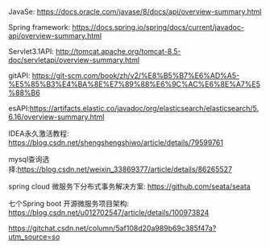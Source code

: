 JavaSe: <https://docs.oracle.com/javase/8/docs/api/overview-summary.html>

Spring framework: <https://docs.spring.io/spring/docs/current/javadoc-api/overview-summary.html>

Servlet3.1API: <http://tomcat.apache.org/tomcat-8.5-doc/servletapi/overview-summary.html>

gitAPI: <https://git-scm.com/book/zh/v2/%E8%B5%B7%E6%AD%A5-%E5%85%B3%E4%BA%8E%E7%89%88%E6%9C%AC%E6%8E%A7%E5%88%B6>

esAPI:<https://artifacts.elastic.co/javadoc/org/elasticsearch/elasticsearch/5.6.16/overview-summary.html>

IDEA永久激活教程: <https://blog.csdn.net/shengshengshiwo/article/details/79599761>

mysql查询选择:https://blog.csdn.net/weixin_33869377/article/details/86265527

spring cloud 微服务下分布式事务解决方案: https://github.com/seata/seata

七个Spring boot 开源微服务项目架构: https://blog.csdn.net/u012702547/article/details/100973824

https://gitchat.csdn.net/column/5af108d20a989b69c385f47a?utm_source=so
